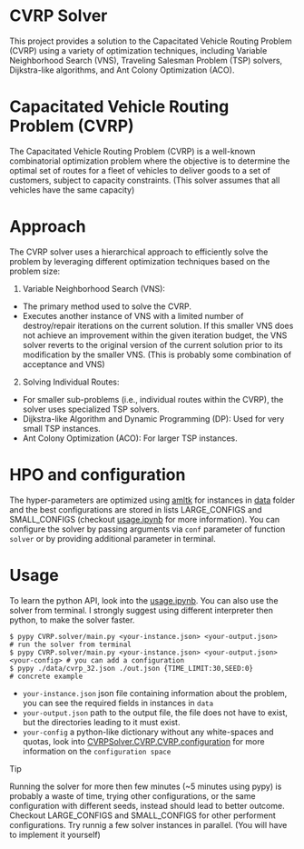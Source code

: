 # CVRP Solver
This project provides a solution to the Capacitated Vehicle Routing Problem (CVRP) using a variety of optimization techniques, including Variable Neighborhood Search (VNS), Traveling Salesman Problem (TSP) solvers, Dijkstra-like algorithms, and Ant Colony Optimization (ACO).

# Capacitated Vehicle Routing Problem (CVRP)
The Capacitated Vehicle Routing Problem (CVRP) is a well-known combinatorial optimization problem where the objective is to determine the optimal set of routes for a fleet of vehicles to deliver goods to a set of customers, subject to capacity constraints. (This solver assumes that all vehicles have the same capacity)

# Approach
The CVRP solver uses a hierarchical approach to efficiently solve the problem by leveraging different optimization techniques based on the problem size:
1. Variable Neighborhood Search (VNS):
 - The primary method used to solve the CVRP.
 - Executes another instance of VNS with a limited number of destroy/repair iterations on the current solution. If this smaller VNS does not achieve an improvement within the given iteration budget, the VNS solver reverts to the original version of the current solution prior to its modification by the smaller VNS. (This is probably some combination of acceptance and VNS)
2. Solving Individual Routes:
 - For smaller sub-problems (i.e., individual routes within the CVRP), the solver uses specialized TSP solvers.
  - Dijkstra-like Algorithm and Dynamic Programming (DP): Used for very small TSP instances.
  - Ant Colony Optimization (ACO): For larger TSP instances.

# HPO and configuration
The hyper-parameters are optimized using [amltk](https://automl.github.io/amltk/latest/) for instances in [data](data) folder and the best configurations are stored in lists LARGE_CONFIGS and SMALL_CONFIGS (checkout [usage.ipynb](usage.ipynb) for more information). You can configure the solver by passing arguments via `conf` parameter of function `solver` or by providing additional parameter in terminal.

# Usage
To learn the python API, look into the [usage.ipynb](usage.ipynb). You can also use the solver from terminal. I strongly suggest using different interpreter then python, to make the solver faster.
```
$ pypy CVRP.solver/main.py <your-instance.json> <your-output.json>               # run the solver from terminal
$ pypy CVRP.solver/main.py <your-instance.json> <your-output.json> <your-config> # you can add a configuration
$ pypy ./data/cvrp_32.json ./out.json {TIME_LIMIT:30,SEED:0}                     # concrete example
```
- `your-instance.json` json file containing information about the problem, you can see the required fields in instances in `data`
- `your-output.json` path to the output file, the file does not have to exist, but the directories leading to it must exist.
- `your-config` a python-like dictionary without any white-spaces and quotas, look into [CVRPSolver.CVRP.CVRP.configuration](CVRPSolver.CVRP.CVRP.configuration) for more information on the `configuration space`
> [!TIP]
> Running the solver for more then few minutes (~5 minutes using pypy) is probably a waste of time, trying other configurations, or the same configuration with different seeds, instead should lead to better outcome.
> Checkout LARGE_CONFIGS and SMALL_CONFIGS for other performent configurations.
> Try runnig a few solver instances in parallel. (You will have to implement it yourself)
